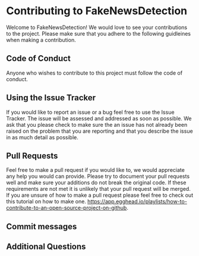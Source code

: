 # Contributing to FakeNewsDetection

Welcome to FakeNewsDetection! We would love to see your contributions to the project. Please make sure that you adhere to the following guidleines when making a contribution.

## Code of Conduct

Anyone who wishes to contribute to this project must follow the code of conduct.

## Using the Issue Tracker

If you would like to report an issue or a bug feel free to use the Issue Tracker. The issue will be assessed and addressed as soon as possible. We ask that you please check to make sure the an issue has not already been raised on the problem that you are reporting and that you describe the issue in as much detail as possible.

## Pull Requests

Feel free to make a pull request if you would like to, we would appreciate any help you would can provide. Please try to document your pull requests well and make sure your additions do not break the original code. If these requirements are not met it is unlikely that your pull request will be merged. If you are unsure of how to make a pull request please feel free to check out this tutorial on how to make one. https://app.egghead.io/playlists/how-to-contribute-to-an-open-source-project-on-github.

## Commit messages

## Additional Questions
